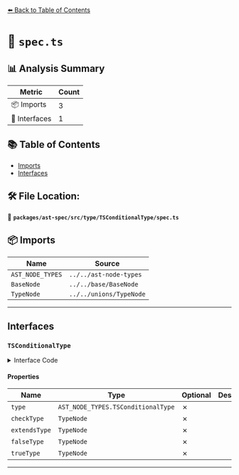 [⬅️ Back to Table of Contents](../../../../../index.md)

# 📄 `spec.ts`

## 📊 Analysis Summary

| Metric | Count |
|--------|-------|
| 📦 Imports | 3 |
| 📐 Interfaces | 1 |

## 📚 Table of Contents

- [Imports](#imports)
- [Interfaces](#interfaces)

## 🛠️ File Location:
📂 **`packages/ast-spec/src/type/TSConditionalType/spec.ts`**

## 📦 Imports

| Name | Source |
|------|--------|
| `AST_NODE_TYPES` | `../../ast-node-types` |
| `BaseNode` | `../../base/BaseNode` |
| `TypeNode` | `../../unions/TypeNode` |


---

## Interfaces

### `TSConditionalType`

<details><summary>Interface Code</summary>

```ts
export interface TSConditionalType extends BaseNode {
  type: AST_NODE_TYPES.TSConditionalType;
  checkType: TypeNode;
  extendsType: TypeNode;
  falseType: TypeNode;
  trueType: TypeNode;
}
```
</details>

#### Properties

| Name | Type | Optional | Description |
|------|------|----------|-------------|
| `type` | `AST_NODE_TYPES.TSConditionalType` | ✗ |  |
| `checkType` | `TypeNode` | ✗ |  |
| `extendsType` | `TypeNode` | ✗ |  |
| `falseType` | `TypeNode` | ✗ |  |
| `trueType` | `TypeNode` | ✗ |  |


---